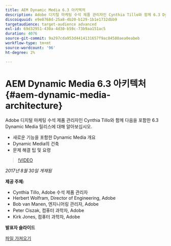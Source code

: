 ```yaml
---
title: AEM Dynamic Media 6.3 아키텍처
description: Adobe 디지털 마케팅 수석 제품 관리자인 Cynthia Tillo와 함께 6.3 Dynamic Media 릴리스에 대해 알아보십시오.
discoiquuid: e9e8768d-25a8-4b20-b129-1b1e1732dbb9
targetaudience: target-audience advanced
exl-id: 69d32951-430a-4d30-b59c-73b9aa151ac5
duration: 4076
source-git-commit: 9a297cda953d4414131657f9ac84580aea0eabeb
workflow-type: tm+mt
source-wordcount: '96'
ht-degree: 2%

---
```


# AEM Dynamic Media 6.3 아키텍처{#aem-dynamic-media-architecture}

Adobe 디지털 마케팅 수석 제품 관리자인 Cynthia Tillo와 함께 다음을 포함한 6.3 Dynamic Media 릴리스에 대해 알아보십시오.

* 새로운 기능을 포함한 Dynamic Media 개요
* Dynamic Media의 건축
* 문제 해결 팁 및 요령

>[!VIDEO](https://video.tv.adobe.com/v/19570/?quality=9)

*2017년 8월 30일 게재됨*

**제공 주체:**

* Cynthia Tillo, Adobe 수석 제품 관리자
* Herbert Wolfram, Director of Engineering, Adobe
* Bob van Manen, 엔지니어링 관리자, Adobe
* Peter Ciszak, 컴퓨터 과학자, Adobe
* Kirk Jones, 컴퓨터 과학자, Adobe

**발표자 슬라이드**

[파일 가져오기](assets/dynamicmedia83017.pdf)
<!--
[Get back to the Overview](https://helpx.adobe.com/experience-manager/kt/eseminars/gems/aem-index.html)
-->
